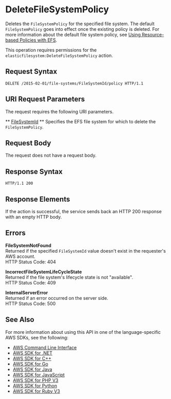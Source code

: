 # DeleteFileSystemPolicy<a name="API_DeleteFileSystemPolicy"></a>

Deletes the `FileSystemPolicy` for the specified file system\. The default `FileSystemPolicy` goes into effect once the existing policy is deleted\. For more information about the default file system policy, see [Using Resource\-based Policies with EFS](https://docs.aws.amazon.com/efs/latest/ug/res-based-policies-efs.html)\.

This operation requires permissions for the `elasticfilesystem:DeleteFileSystemPolicy` action\.

## Request Syntax<a name="API_DeleteFileSystemPolicy_RequestSyntax"></a>

```
DELETE /2015-02-01/file-systems/FileSystemId/policy HTTP/1.1
```

## URI Request Parameters<a name="API_DeleteFileSystemPolicy_RequestParameters"></a>

The request requires the following URI parameters\.

 ** [FileSystemId](#API_DeleteFileSystemPolicy_RequestSyntax) **   <a name="efs-DeleteFileSystemPolicy-request-FileSystemId"></a>
Specifies the EFS file system for which to delete the `FileSystemPolicy`\.

## Request Body<a name="API_DeleteFileSystemPolicy_RequestBody"></a>

The request does not have a request body\.

## Response Syntax<a name="API_DeleteFileSystemPolicy_ResponseSyntax"></a>

```
HTTP/1.1 200
```

## Response Elements<a name="API_DeleteFileSystemPolicy_ResponseElements"></a>

If the action is successful, the service sends back an HTTP 200 response with an empty HTTP body\.

## Errors<a name="API_DeleteFileSystemPolicy_Errors"></a>

 **FileSystemNotFound**   
Returned if the specified `FileSystemId` value doesn't exist in the requester's AWS account\.  
HTTP Status Code: 404

 **IncorrectFileSystemLifeCycleState**   
Returned if the file system's lifecycle state is not "available"\.  
HTTP Status Code: 409

 **InternalServerError**   
Returned if an error occurred on the server side\.  
HTTP Status Code: 500

## See Also<a name="API_DeleteFileSystemPolicy_SeeAlso"></a>

For more information about using this API in one of the language\-specific AWS SDKs, see the following:
+  [AWS Command Line Interface](https://docs.aws.amazon.com/goto/aws-cli/elasticfilesystem-2015-02-01/DeleteFileSystemPolicy) 
+  [AWS SDK for \.NET](https://docs.aws.amazon.com/goto/DotNetSDKV3/elasticfilesystem-2015-02-01/DeleteFileSystemPolicy) 
+  [AWS SDK for C\+\+](https://docs.aws.amazon.com/goto/SdkForCpp/elasticfilesystem-2015-02-01/DeleteFileSystemPolicy) 
+  [AWS SDK for Go](https://docs.aws.amazon.com/goto/SdkForGoV1/elasticfilesystem-2015-02-01/DeleteFileSystemPolicy) 
+  [AWS SDK for Java](https://docs.aws.amazon.com/goto/SdkForJava/elasticfilesystem-2015-02-01/DeleteFileSystemPolicy) 
+  [AWS SDK for JavaScript](https://docs.aws.amazon.com/goto/AWSJavaScriptSDK/elasticfilesystem-2015-02-01/DeleteFileSystemPolicy) 
+  [AWS SDK for PHP V3](https://docs.aws.amazon.com/goto/SdkForPHPV3/elasticfilesystem-2015-02-01/DeleteFileSystemPolicy) 
+  [AWS SDK for Python](https://docs.aws.amazon.com/goto/boto3/elasticfilesystem-2015-02-01/DeleteFileSystemPolicy) 
+  [AWS SDK for Ruby V3](https://docs.aws.amazon.com/goto/SdkForRubyV3/elasticfilesystem-2015-02-01/DeleteFileSystemPolicy) 